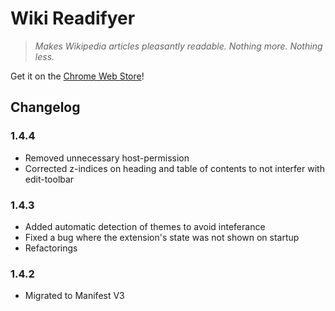 # Wiki Readifyer

> *Makes Wikipedia articles pleasantly readable. Nothing more. Nothing less.*

Get it on the [Chrome Web Store](https://chrome.google.com/webstore/detail/wiki-readifyer/kinhfkialnlpoomgdpolokhholkofeke)!

## Changelog

### 1.4.4

- Removed unnecessary host-permission
- Corrected z-indices on heading and table of contents to not interfer with edit-toolbar

### 1.4.3

- Added automatic detection of themes to avoid inteferance
- Fixed a bug where the extension's state was not shown on startup
- Refactorings

### 1.4.2

- Migrated to Manifest V3
